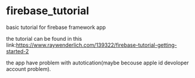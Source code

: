 # firebase_tutorial
basic tutorial for firebase framework app

the tutorial can be found in this link:https://www.raywenderlich.com/139322/firebase-tutorial-getting-started-2

the app have problem with autotication(maybe becouse apple id devoloper account problem).
